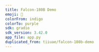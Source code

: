 ```yaml
---
title: Falcon-180B Demo
emoji: 💬
colorFrom: indigo
colorTo: purple
sdk: gradio
sdk_version: 3.42.0
app_file: app.py
duplicated_from: tiiuae/falcon-180b-demo
---
```

